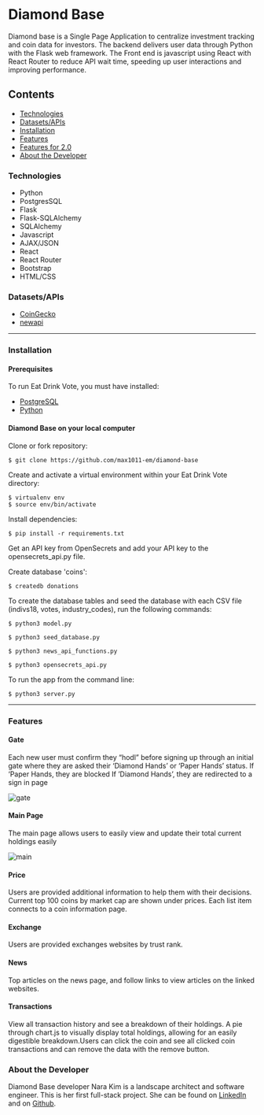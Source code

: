 # Diamond Base
Diamond base is a Single Page Application to centralize investment tracking and coin data for investors. The backend delivers user data through Python with the Flask web framework. The Front end is javascript using React with React Router to reduce API wait time, speeding up user interactions and improving performance.


<!-- ![Homepage](/static/gif/homepage.gif "Homepage") -->

## Contents
 - [Technologies](#technologies)
- [Datasets/APIs](#apis)
 - [Installation](#installation)
 - [Features](#features)
 - [Features for 2.0](#featuresfor2.0)
 - [About the Developer](#aboutthedeveloper)

### Technologies
* Python 
* PostgresSQL
* Flask
* Flask-SQLAlchemy
* SQLAlchemy
* Javascript
* AJAX/JSON
* React
* React Router
* Bootstrap
* HTML/CSS

### <a name="apis"></a> Datasets/APIs
* [CoinGecko](https://www.coingecko.com/en/api) 
* [newapi](https://newsapi.org/)

---
### Installation
#### Prerequisites
To run Eat Drink Vote, you must have installed:
 - [PostgreSQL](https://www.postgresql.org/)
 - [Python](https://www.python.org/downloads/)


 #### Diamond Base on your local computer

 Clone or fork repository:
 ```
 $ git clone https://github.com/max1011-em/diamond-base
 ```

Create and activate a virtual environment within your Eat Drink Vote directory:
```
$ virtualenv env
$ source env/bin/activate
```
Install dependencies:
```
$ pip install -r requirements.txt
```
Get an API key from OpenSecrets and add your API key to the opensecrets_api.py file.

Create database 'coins':
   ```
$ createdb donations
```
To create the database tables and seed the database with each CSV file (indivs18, votes, industry_codes), run the following commands:
   ```
$ python3 model.py
```
   ```
$ python3 seed_database.py
```
   ```
$ python3 news_api_functions.py
```
   ```
$ python3 opensecrets_api.py
```
  
To run the app from the command line:
```
$ python3 server.py
```
---
### Features

#### Gate
Each new user must confirm they “hodl” before signing up through an initial gate where they are asked their  ‘Diamond Hands’ or ‘Paper Hands’ status. 
If ‘Paper Hands, they are blocked
If ’Diamond Hands’, they are redirected to a sign in page

![gate](/static/gif/gate1.gif "gate")
#### Main Page
The main page allows users to easily view and update their total current holdings easily

![main](/static/gif/main1.gif "main")
#### Price
Users are provided additional information to help them with their decisions. Current top 100 coins by market cap are shown under prices. Each list item connects to a coin information page.

<!-- ![Why It Matters Quiz](/static/gif/quiz.gif "Why It Matters Quiz") -->
#### Exchange
Users are provided exchanges websites by trust rank. 
<!-- ![Save & Share Quiz Results](/static/gif/saveresults.gif "Save & Share Quiz Results") -->
#### News
Top articles on the news page, and follow links to view articles on the linked websites.

<!-- ![Save & Share Quiz Results](/static/gif/saveresults.gif "Save & Share Quiz Results") -->
#### Transactions
View all transaction history and see a breakdown of their holdings. A pie through chart.js to visually display total holdings, allowing for an easily digestible breakdown.Users can click the coin and see all clicked coin transactions and can remove the data with the remove button.



<!-- ---
### <a name="featuresfor2.0"></a> Features for 2.0
Future iterations of this project will include:
* When a user searches for a company/politician in the search bar, all industry/state cells not containing that company will disappear. 
* Companies' names on the quiz page link out to their cells on the Browse Companies page.
* Quiz will be expanded to recommend food companies to users based on the issues that matter to them.
* Quiz will be lengthened to include more questions on more key issues.
--- -->


### <a name="aboutthedeveloper"></a> About the Developer
Diamond Base developer Nara Kim is a landscape architect and software engineer. This is her first full-stack project. She can be found on [LinkedIn](https://www.linkedin.com/in/nara-kim-6b4b37b0/) and on [Github](https://github.com/max1011-em).